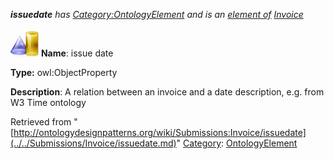___issuedate__ has [Category:OntologyElement](../../Category/OntologyElement.md "Category:OntologyElement") and is an [element of](../../Property/ElementOf.md "Property:ElementOf") [Invoice](../../Submissions/Invoice.md "Submissions:Invoice")_


  




[![ObjectProperty](../../images/thumb/c/c3/ObjectProperty.gif/45px-ObjectProperty.gif)](../../Image/ObjectProperty.gif.md "ObjectProperty")
__Name__: issue date 


__Type:__ owl:ObjectProperty 


__Description__: A relation between an invoice and a date description, e.g. from W3 Time ontology 





Retrieved from "[http://ontologydesignpatterns.org/wiki/Submissions:Invoice/issuedate](../../Submissions/Invoice/issuedate.md)"
 [Category](http://ontologydesignpatterns.org/wiki/Special:Categories "Special:Categories"): [OntologyElement](../../Category/OntologyElement.md "Category:OntologyElement")